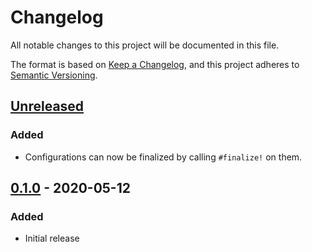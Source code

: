 # Changelog
All notable changes to this project will be documented in this file.

The format is based on [Keep a Changelog](https://keepachangelog.com/en/1.0.0/),
and this project adheres to [Semantic Versioning](https://semver.org/spec/v2.0.0.html).

## [Unreleased]
### Added
- Configurations can now be finalized by calling `#finalize!` on them.

## [0.1.0] - 2020-05-12
### Added
- Initial release

[Unreleased]: https://github.com/surgeventures/fig/compare/v0.1.0...HEAD
[0.1.0]: https://github.com/surgeventures/fig/releases/tag/v0.1.0
